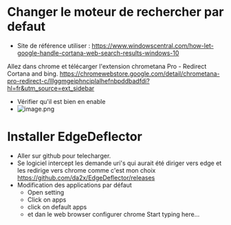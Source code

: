 # Changer le moteur de rechercher par defaut

* Site de référence utiliser : https://www.windowscentral.com/how-let-google-handle-cortana-web-search-results-windows-10

Allez dans chrome et télécarger l'extension 
chrometana Pro - Redirect Cortana and bing.
https://chromewebstore.google.com/detail/chrometana-pro-redirect-c/lllggmgeiphnciplalhefnbpddbadfdi?hl=fr&utm_source=ext_sidebar

* Vérifier qu'il est bien en enable
* ![image.png](image.png)

# Installer EdgeDeflector 
* Aller sur github pour telecharger.
* Se logiciel intercept les demande uri's qui aurait été diriger vers edge et les redirige vers chrome comme c'est mon choix
https://github.com/da2x/EdgeDeflector/releases
* Modification des applications par défaut
  * Open setting
  * Click on apps
  * click on default apps
  * et dan le web browser configurer chrome
Start typing here...